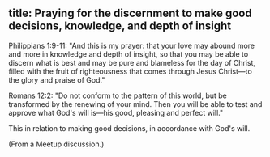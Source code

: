 title: Praying for the discernment to make good decisions, knowledge, and depth of insight
---

Philippians 1:9-11: "And this is my prayer: that your love may abound more and more in knowledge and depth of insight, so that you may be able to discern what is best and may be pure and blameless for the day of Christ, filled with the fruit of righteousness that comes through Jesus Christ—to the glory and praise of God."

Romans 12:2: "Do not conform to the pattern of this world, but be transformed by the renewing of your mind.
Then you will be able to test and approve what God's will is—his good, pleasing and perfect will."

This in relation to making good decisions, in accordance with God's will.

(From a Meetup discussion.)
